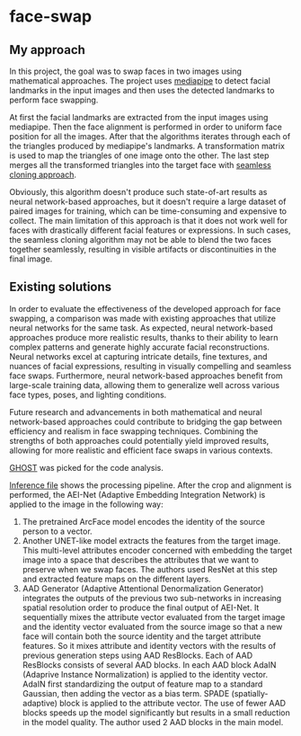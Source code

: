 face-swap
======

My approach
------

In this project, the goal was to swap faces in two images using mathematical approaches. The project uses [mediapipe](https://github.com/google/mediapipe) to detect facial landmarks in the input images and then uses the detected landmarks to perform face swapping.

At first the facial landmarks are extracted from the input images using mediapipe. Then the face alignment is performed in order to uniform face position for all the images. After that the algorithms iterates through each of the triangles produced by mediapipe's landmarks. A transformation matrix is used to map the triangles of one image onto the other. The last step merges all the transformed triangles into the target face with [seamless cloning approach](https://docs.opencv.org/3.4/df/da0/group__photo__clone.html).

Obviously, this algorithm doesn't produce such state-of-art results as neural network-based approaches, but it doesn't require a large dataset of paired images for training, which can be time-consuming and expensive to collect. The main limitation of this approach is that it does not work well for faces with drastically different facial features or expressions. In such cases, the seamless cloning algorithm may not be able to blend the two faces together seamlessly, resulting in visible artifacts or discontinuities in the final image.

Existing solutions
------

In order to evaluate the effectiveness of the developed approach for face swapping, a comparison was made with existing approaches that utilize neural networks for the same task. As expected, neural network-based approaches produce more realistic results, thanks to their ability to learn complex patterns and generate highly accurate facial reconstructions. Neural networks excel at capturing intricate details, fine textures, and nuances of facial expressions, resulting in visually compelling and seamless face swaps. Furthermore, neural network-based approaches benefit from large-scale training data, allowing them to generalize well across various face types, poses, and lighting conditions. 

Future research and advancements in both mathematical and neural network-based approaches could contribute to bridging the gap between efficiency and realism in face swapping techniques. Combining the strengths of both approaches could potentially yield improved results, allowing for more realistic and efficient face swaps in various contexts.

[GHOST](https://github.com/ai-forever/ghost) was picked for the code analysis. 

[Inference file](https://github.com/ai-forever/ghost/blob/main/inference.py) shows the processing pipeline. After the crop and alignment is performed, the AEI-Net (Adaptive Embedding Integration Network) is applied to the image in the following way:

1. The pretrained ArcFace model encodes the identity of the source person to a vector. 
2. Another UNET-like model extracts the features from the target image. This multi-level attributes encoder concerned with embedding the target image into a space that describes the attributes that we want to preserve when we swap faces. The authors used ResNet at this step and extracted feature maps on the different layers. 
3. AAD Generator (Adaptive Attentional Denormalization Generator) integrates the outputs of the previous two sub-networks in increasing spatial resolution order to produce the final output of AEI-Net. It sequentially mixes the attribute vector evaluated from the target image and the identity vector evaluated from the source image so that a new face will contain both the source identity and the target attribute features. So it mixes attribute and identity vectors with the results of previous generation steps using AAD ResBlocks. Each of AAD ResBlocks consists of several AAD blocks. In each AAD block AdaIN (Adaprive Instance Normalization) is applied to the identity vector. AdaIN first standardizing the output of feature map to a standard Gaussian, then adding the vector as a bias term. SPADE (spatially-adaptive) block is applied to the attribute vector. The use of fewer AAD blocks speeds up the model significantly but results in a small reduction in the model quality. The author used 2 AAD blocks in the main model.

